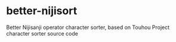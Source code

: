 # better-nijisort
Better Nijisanji operator character sorter, based on Touhou Project character sorter source code
